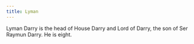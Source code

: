 ```yaml
---
title: Lyman
---
```


Lyman Darry is the head of House Darry and Lord of Darry, the son of Ser Raymun Darry. He is eight.


